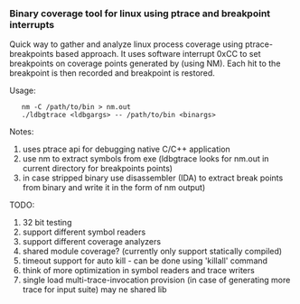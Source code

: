 ### Binary coverage tool for linux using ptrace and breakpoint interrupts 

Quick way to gather and analyze linux process coverage using ptrace-breakpoints based approach. It uses software interrupt 0xCC to set breakpoints on coverage points generated by (using NM). Each hit to the breakpoint is then recorded and breakpoint is restored. 

Usage:

```   
   nm -C /path/to/bin > nm.out
   ./ldbgtrace <ldbgargs> -- /path/to/bin <binargs>
```

Notes:

1. uses ptrace api for debugging native C/C++ application
2. use nm to extract symbols from exe (ldbgtrace looks for nm.out in current directory for breakpoints points)
3. in case stripped binary use disassembler (IDA) to extract break points from binary and write it in the form of nm output)
    

TODO:

1. 32 bit testing
2. support different symbol readers
3. support different coverage analyzers
4. shared module coverage? (currently only support statically compiled)
5. timeout support for auto kill - can be done using 'killall' command
6. think of more optimization in symbol readers and trace writers
7. single load multi-trace-invocation provision (in case of generating more trace for input suite) may ne shared lib
